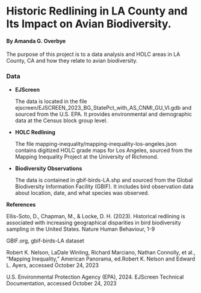 # Historic Redlining in LA County and Its Impact on Avian Biodiversity.

#### By Amanda G. Overbye

The purpose of this project is to a data analysis and HOLC areas in LA County, CA and how they relate to avian biodiversity.

### Data

-   **EJScreen**

    The data is located in the file ejscreen/EJSCREEN_2023_BG_StatePct_with_AS_CNMI_GU_VI.gdb and sourced from the U.S. EPA. It provides environmental and demographic data at the Census block group level.

-   **HOLC Redlining**

    The file mapping-inequality/mapping-inequality-los-angeles.json contains digitized HOLC grade maps for Los Angeles, sourced from the Mapping Inequality Project at the University of Richmond.

-   **Biodiversity Observations**

    The data is contained in gbif-birds-LA.shp and sourced from the Global Biodiversity Information Facility (GBIF). It includes bird observation data about location, date, and what species was observed.

**References**

Ellis-Soto, D., Chapman, M., & Locke, D. H. (2023). Historical redlining is associated with increasing geographical disparities in bird biodiversity sampling in the United States. Nature Human Behaviour, 1-9

GBIF.org, gbif-birds-LA dataset

Robert K. Nelson, LaDale Winling, Richard Marciano, Nathan Connolly, et al., “Mapping Inequality,” American Panorama, ed.Robert K. Nelson and Edward L. Ayers, accessed October 24, 2023

U.S. Environmental Protection Agency (EPA), 2024. EJScreen Technical Documentation, accessed October 24, 2023
